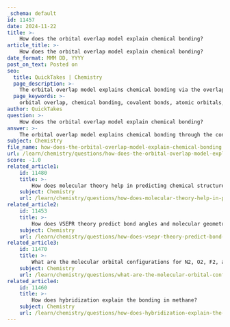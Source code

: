 ```yaml
---
_schema: default
id: 11457
date: 2024-11-22
title: >-
    How does the orbital overlap model explain chemical bonding?
article_title: >-
    How does the orbital overlap model explain chemical bonding?
date_format: MMM DD, YYYY
post_on_text: Posted on
seo:
  title: QuickTakes | Chemistry
  page_description: >-
    The orbital overlap model explains chemical bonding via the overlapping of atomic orbitals from adjacent atoms, forming covalent bonds and highlighting concepts like hybridization and its impact on molecular geometry.
  page_keywords: >-
    orbital overlap, chemical bonding, covalent bonds, atomic orbitals, Valence Bond Theory, hybridization, bond strength, bonding orbitals, antibonding orbitals, molecular orbital theory, molecular geometry, empirical evidence, bond angles, hydrogen bonding, electron sharing
author: QuickTakes
question: >-
    How does the orbital overlap model explain chemical bonding?
answer: >-
    The orbital overlap model explains chemical bonding through the concept of overlapping atomic orbitals from adjacent atoms, which allows for the formation of covalent bonds. This model is primarily rooted in Valence Bond Theory (VBT), which posits that a covalent bond is formed when half-filled atomic orbitals from two atoms overlap, resulting in a shared pair of electrons.\n\n### Key Aspects of the Orbital Overlap Model:\n\n1. **Definition of Orbital Overlap**: Orbital overlap refers to the merging of atomic orbitals from two adjacent atoms in the same spatial region. This overlap is crucial for bond formation, as it allows the electrons from each atom to occupy the same space, thereby stabilizing the bond.\n\n2. **Extent of Overlap**: The strength of the bond is directly proportional to the extent of the overlap between the atomic orbitals. Greater overlap leads to stronger bonds. For instance, when two hydrogen atoms approach each other, their 1s orbitals overlap, forming a stable H₂ molecule.\n\n3. **Hybridization**: To explain molecular geometries that deviate from simple predictions (like bond angles of 90° for p orbitals), Linus Pauling introduced the concept of hybridization. This involves the mixing of different types of atomic orbitals (s, p, d) to form new hybrid orbitals (such as sp, sp², sp³) that can overlap more effectively, resulting in the observed bond angles and molecular shapes.\n\n4. **Bonding and Antibonding Orbitals**: In molecular orbital theory, which complements the orbital overlap model, bonds are formed from the combination of atomic orbitals to create molecular orbitals. These can be bonding (lower energy) or antibonding (higher energy). The stability of a molecule is influenced by the balance between these types of orbitals.\n\n5. **Experimental Evidence**: The predictions made by the orbital overlap model align with experimental observations, such as bond angles and molecular geometries. For example, the bond angle in water (H₂O) is approximately 104.5°, which is explained by the hybridization of the oxygen atom's orbitals rather than the simple overlap of p orbitals.\n\nIn summary, the orbital overlap model provides a comprehensive framework for understanding how atoms bond through the overlap of their atomic orbitals, the significance of hybridization in determining molecular geometry, and the relationship between overlap and bond strength. This model is essential for explaining the behavior of molecules in various chemical contexts.
subject: Chemistry
file_name: how-does-the-orbital-overlap-model-explain-chemical-bonding.md
url: /learn/chemistry/questions/how-does-the-orbital-overlap-model-explain-chemical-bonding
score: -1.0
related_article1:
    id: 11480
    title: >-
        How does molecular theory help in predicting chemical structure and reactivity?
    subject: Chemistry
    url: /learn/chemistry/questions/how-does-molecular-theory-help-in-predicting-chemical-structure-and-reactivity
related_article2:
    id: 11453
    title: >-
        How does VSEPR theory predict bond angles and molecular geometry?
    subject: Chemistry
    url: /learn/chemistry/questions/how-does-vsepr-theory-predict-bond-angles-and-molecular-geometry
related_article3:
    id: 11470
    title: >-
        What are the molecular orbital configurations for N2, O2, F2, and Ne2 molecules?
    subject: Chemistry
    url: /learn/chemistry/questions/what-are-the-molecular-orbital-configurations-for-n2-o2-f2-and-ne2-molecules
related_article4:
    id: 11460
    title: >-
        How does hybridization explain the bonding in methane?
    subject: Chemistry
    url: /learn/chemistry/questions/how-does-hybridization-explain-the-bonding-in-methane
---
```


&nbsp;